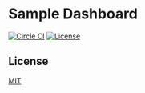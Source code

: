 # Sample Dashboard

[![Circle CI](https://img.shields.io/circleci/project/github/raviqqe/sample-dashboard/master.svg?style=flat-square)](https://circleci.com/gh/raviqqe/sample-dashboard)
[![License](https://img.shields.io/github/license/raviqqe/sample-dashboard.svg?style=flat-square)](LICENSE)

## License

[MIT](LICENSE)
